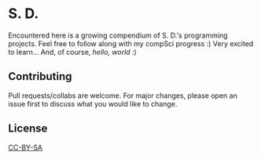 # S. D.

Encountered here is a growing compendium of S. D.'s programming projects. 
Feel free to follow along with my compSci progress :) Very excited to learn...
And, of course, <em>hello, world</em> :)

## Contributing

Pull requests/collabs are welcome. For major changes, please open an issue first
to discuss what you would like to change.

## License

[CC-BY-SA](https://choosealicense.com/licenses/cc-by-sa-4.0/)
